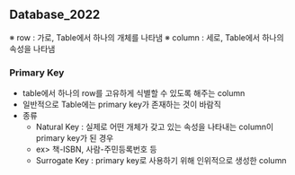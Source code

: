## Database_2022

※ row : 가로, Table에서 하나의 개체를 나타냄
※ column : 세로, Table에서 하나의 속성을 나타냄

### Primary Key
 - table에서 하나의 row를 고유하게 식별할 수 있도록 해주는 column
 - 일반적으로 Table에는 primary key가 존재하는 것이 바람직
 - 종류
   - Natural Key : 실제로 어떤 개체가 갖고 있는 속성을 나타내는 column이 primary key가 된 경우
    - ex> 책-ISBN, 사람-주민등록번호 등
   - Surrogate Key : primary key로 사용하기 위해 인위적으로 생성한 column
